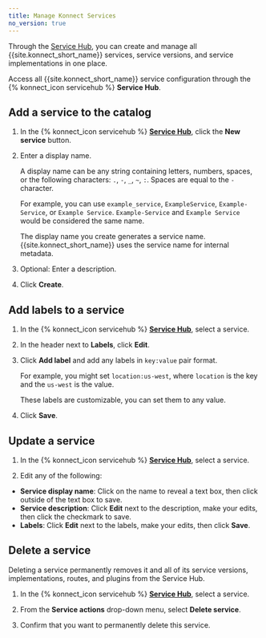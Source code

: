 ```yaml
---
title: Manage Konnect Services
no_version: true
---
```


Through the [Service Hub](https://cloud.konghq.com/servicehub/), you can
create and manage all {{site.konnect_short_name}} services, service versions, and service
implementations in one place.

Access all {{site.konnect_short_name}} service configuration through the {% konnect_icon servicehub %}
**Service Hub**.

## Add a service to the catalog

1. In the {% konnect_icon servicehub %} [**Service Hub**](https://cloud.konghq.com/servicehub), click the **New service** button.

1. Enter a display name.

    A display name can be any string containing letters, numbers, spaces, or the following
    characters: `.`, `-`, `_`, `~`, `:`. Spaces are equal to the `-` character.

    For example, you can use `example_service`, `ExampleService`, `Example-Service`, or `Example Service`.
    `Example-Service` and `Example Service` would be considered the same name.

    The display name you create generates a service name. {{site.konnect_short_name}}
    uses the service name for internal metadata.

1. Optional: Enter a description.

1. Click **Create**.

## Add labels to a service

1. In the {% konnect_icon servicehub %} [**Service Hub**](https://cloud.konghq.com/servicehub), select a service.

1. In the header next to **Labels**, click **Edit**.

1. Click **Add label** and add any labels in `key:value` pair format.

    For example, you might set `location:us-west`, where `location` is the key
    and the `us-west` is the value.

    These labels are customizable, you can set them to any value.

1. Click **Save**.

## Update a service

1. In the {% konnect_icon servicehub %} [**Service Hub**](https://cloud.konghq.com/servicehub), select a service.

1. Edit any of the following:
  * **Service display name**: Click on the name to reveal a text box, then click outside of the text box to save.
  * **Service description**: Click **Edit** next to the description, make your edits, then click the checkmark to save.
  * **Labels**: Click **Edit** next to the labels, make your edits, then click **Save**.

<!-- SHARING IS NOT YET AVAILABLE
## Share a service

If you have a Service Admin or Organization Admin role, you can share any
service that you have access to.

For more information, see [Manage Teams, Roles, and Users](/konnect/org-management/teams-and-roles/#entity-and-role-sharing).

1. In the {% konnect_icon servicehub %} [**Service Hub**](https://cloud.konghq.com/servicehub), select a service from the list.

1. Click **Share service**.

1. Select a user or team to share the service with.

1. Select a role to grant to the user or team.

1. Click **Share service** to save.
-->

## Delete a service

Deleting a service permanently removes it and all of its service versions, implementations, routes, and plugins from the Service Hub.

1. In the {% konnect_icon servicehub %} [**Service Hub**](https://cloud.konghq.com/servicehub), select a service.

1. From the **Service actions** drop-down menu, select **Delete service**.

1. Confirm that you want to permanently delete this service.
